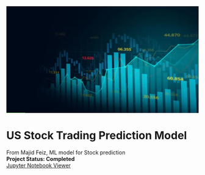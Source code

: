 <img src="images/Stock_Pred.png">

# US Stock Trading Prediction Model
From Majid Feiz, ML model for Stock prediction\
**Project Status: Completed**
<br>
<a href="https://github.com/majfeizatgmaildotcom/Stock_Pred/blob/fea91ec6e898279e076d3201eddbc526dcfb90e0/1-PreProcess.pdf">Jupyter Notebook Viewer</a>
